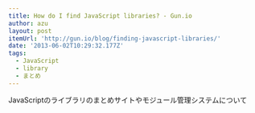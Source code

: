 ```yaml
---
title: How do I find JavaScript libraries? - Gun.io
author: azu
layout: post
itemUrl: 'http://gun.io/blog/finding-javascript-libraries/'
date: '2013-06-02T10:29:32.177Z'
tags:
  - JavaScript
  - library
  - まとめ
---
```

JavaScriptのライブラリのまとめサイトやモジュール管理システムについて
